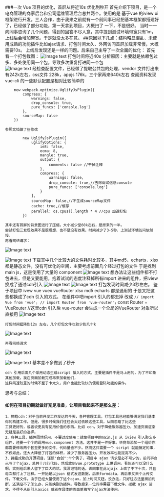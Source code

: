 ###一次 Vue 项目的优化，首屏从将近10s 优化到秒开 
	首先介绍下项目，是一个电商管理的商家后台和公司运维管理后台总共两个。使用的是 基于vue 的iview ui框架进行开发。三人合作，由于我来之前就有一个前同事已经把基本框架都搭建好了，已经做了部分功能，第一天拿到项目，大概扫了 一下，不是很好。
	当时一一向同事咨询了几个问题，得到的回答不尽人意，其中提到测试环境带宽只有1m，上线后会增加带宽。于是就没太多在意。
##原因以下几点：结构略显混乱、未使用成熟的功能插件比如ajax请求、打包时间太久、外网访问首屏加载非常慢，大概需要10s。
	上线后发现还是一样的问题。后来自己主导了一次全面的优化：
	首先看一个打包截图：
	![Image text](https://github.com/smxyzb/blog/blob/master/img/pack1.png)
	打包时间将近40s
	分析原因：主要就是依赖包过多、多处使用同一个包，导致多次重复打进同一个包  
![Image text](https://github.com/smxyzb/blog/blob/master/img/pre.png)
	经检查配置文件，已经做了提取公共包的处理，vendor 文件打出来有242k左右，css文件 228k，appjs 176k，三个家再来640k左右
	查阅资料发现 vue-cli 的一些默认配置是相对比较简单的
```
	new webpack.optimize.UglifyJsPlugin({
		compress: {
			warnings: false,
			drop_console: true,
			pure_funcs: ['console.log']
		},
		sourceMap: false
	})
```
	参照文档做了些修改
```
		new UglifyJsPlugin({
			uglifyOptions: {
				ie8: false,
				ecma: 8,
				mangle: true,
				output: { 
					comments: false //干掉注释
				},
				compress: {
					warnings: false,
					drop_console: true,//去除调试信息console
					pure_funcs: ['console.log']
				}
			},
			sourceMap: false,//不生成sourceMap文件
			cache: true,//缓存
			parallel: os.cpus().length * 4 //cpu 加速打包
		})
```

	其中还有首屏的背景图进行了压缩，大小减少至60k左右，是原来的一半。
	尝试打包三发现效果不是很理想，也不是没有效果，时间减少了3-5秒，上测试环境访问依然慢。
	再看网络请求：
![Image text](https://github.com/smxyzb/blog/blob/master/img/cms1.png)
	
![Image text](https://github.com/smxyzb/blog/blob/master/img/cms3.gif)
	下载其中几个比较大的文件耗时比较多，其中md5，echarts，xlsx 都是静态文件，没有可优化的空间，主要考虑前面几个经过打包的文件
	于是找到main js，这是使用了大量的 component 
![Image text](https://github.com/smxyzb/blog/blob/master/img/main.js1.gif)
	想办法让这些组件都不打包进去，但是又要能用，抱着试试的态度注释掉所有import 进来的组件，把iview 换成了通过cdn引入
![Image text](https://github.com/smxyzb/blog/blob/master/img/mian.js.png)
![Image text](https://github.com/smxyzb/blog/blob/master/img/script.png)
	打包发现时间减少3秒左右。
	鉴于项目中 ivew vue vuex vueRouter xlsx md5 echarts 都是通用的 于是又把这些都换成了cdn 引入的方式。
	在组件中吧import 引入的都去掉
	改成
	```
	// import Vue from 'vue';
	// import Router from 'vue-router';
	```
	const Router = VueRouter //这里cdn 引入后 vue-router 会生成一个全局的VueRouter 对象所以直接用
![Image text](https://github.com/smxyzb/blog/blob/master/img/router.png)

	打包时间猛降到12s 左右，几个打包文件也较少到几十k

![Image text](https://github.com/smxyzb/blog/blob/master/img/pack2.png)

	再看网络请求

![Image text](https://github.com/smxyzb/blog/blob/master/img/cms4.gif)

![Image text](https://github.com/smxyzb/blog/blob/master/img/cms2.png)
	基本差不多做到了秒开

	cdn 引用后面几个采用动态生成script 插入的方式，主要是插件不是马上用的，为了不印象其他加载，我在页面加载完成再来加载他们，
	这样网速较差的时候不至于卡太久，用户也能比较快的使用登陆功能的操作。

思考与总结：
#### 如何在项目初期就做好充足准备，让项目看起来不是那么差：
	1、拥抱cdn：对于当前开发工作发达的今天，各种管理工具，打包工具已经能够满足我们基本你的构建工作。但是，很多时候我们往往会太过依赖这些工具，从而忽略了比这些
	工具更好的，或者说更具有使用价值的东西。比如 cdn，对于降低服务器压力，加速页面渲染无疑是最好的选择。
	2、各种工具，插件固然好用，不要过度使用：就像项目中的main.js 从 iview 引入那么多组件，还要一个个的调用vue.component 方法，这并不是一件好事。毕竟每添加一个组价你都需要修改两个甚至更多的文件，代码量也不少。然而这只需要一个 script 就能搞定的事，不仅如此，还大大降低了打包的体积，减少了服务器压力，开发效率也能提高不少。
	3、拥抱成熟的开源项目，谨慎"自创":举个例子，项目中 ajax 请求是必不可少的，前同事自己写了个ajax，总共十几行代码，然后放到vue.prototype 上供调用。看似还可以没什么啊。实则给后来人留下了巨大的坑。我没记错的话，该同事在此ajajx 上改了不下十次，并且每次都打上了注释。一开始是以json 格式发送数据，后来formdata，再后来又来个上传文件，下载文件。由于已经大量使用了这个ajax，加上时间又赶。没办法，只好往方法里面加判断，还满足不了怎么办，只能换别的插件。导致后来一位同事需要下载文件，拦截 ajax 请求，不得不从新引入axios 或者在具体的页面单独写个ajax方法使用。

